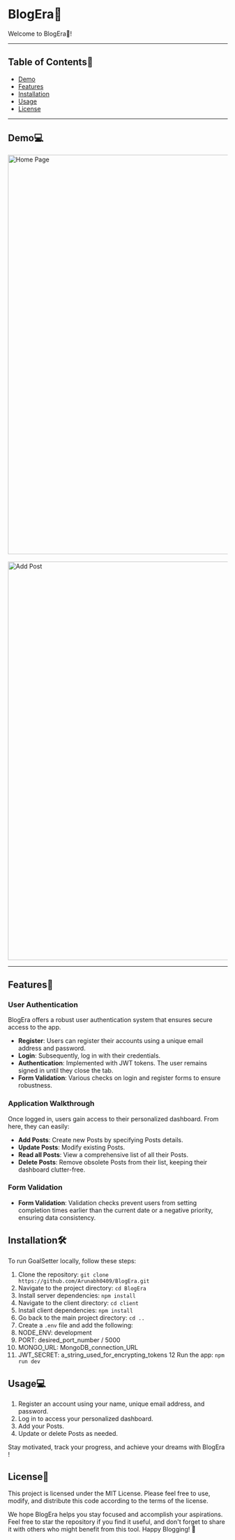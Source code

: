 # BlogEra🎯

Welcome to BlogEra🎯!

---
## Table of Contents📄

- [Demo](#demo)
- [Features](#features)
- [Installation](#installation)
- [Usage](#usage)
- [License](#license)

---
## Demo💻

<img width="914" alt="Home Page" src="https://github.com/Arunabh0409/BlogEra/assets/77263686/fe47316d-25cb-4403-b3e5-60eb348b449c"><br><br>
<img width="912" alt="Add Post" src="https://github.com/Arunabh0409/BlogEra/assets/77263686/0d6db873-9883-481e-aec8-4a3c6aa0017e">

---

## Features💫

### User Authentication

BlogEra offers a robust user authentication system that ensures secure access to the app.

- **Register**: Users can register their accounts using a unique email address and password.
- **Login**: Subsequently, log in with their credentials.
- **Authentication**: Implemented with JWT tokens. The user remains signed in until they close the tab.
- **Form Validation**: Various checks on login and register forms to ensure robustness.

### Application Walkthrough

Once logged in, users gain access to their personalized dashboard. From here, they can easily:

- **Add Posts**: Create new Posts by specifying Posts details.
- **Update Posts**: Modify existing Posts.
- **Read all Posts**: View a comprehensive list of all their Posts.
- **Delete Posts**: Remove obsolete Posts from their list, keeping their dashboard clutter-free.

### Form Validation

- **Form Validation**: Validation checks prevent users from setting completion times earlier than the current date or a negative priority, ensuring data consistency.

## Installation🛠️

To run GoalSetter locally, follow these steps:

1. Clone the repository: `git clone https://github.com/Arunabh0409/BlogEra.git`
2. Navigate to the project directory: `cd BlogEra`
3. Install server dependencies: `npm install`
4. Navigate to the client directory: `cd client`
5. Install client dependencies: `npm install`
6. Go back to the main project directory: `cd ..`
7. Create a `.env` file and add the following:
8. NODE_ENV: development
9.  PORT: desired_port_number / 5000
10. MONGO_URL: MongoDB_connection_URL
11. JWT_SECRET: a_string_used_for_encrypting_tokens
12 Run the app: `npm run dev`

## Usage💻

1. Register an account using your name, unique email address, and password.
2. Log in to access your personalized dashboard.
3. Add your Posts.
4. Update or delete Posts as needed.

Stay motivated, track your progress, and achieve your dreams with BlogEra !

## License📄

This project is licensed under the MIT License. Please feel free to use, modify, and distribute this code according to the terms of the license.

We hope BlogEra helps you stay focused and accomplish your aspirations.
Feel free to star the repository if you find it useful, and don't forget to share it with others who might benefit from this tool.
Happy Blogging! 🎯


